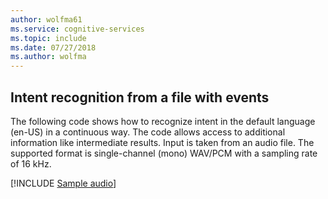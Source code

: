 ```yaml
---
author: wolfma61
ms.service: cognitive-services
ms.topic: include
ms.date: 07/27/2018
ms.author: wolfma
---
```


## Intent recognition from a file with events

The following code shows how to recognize intent in the default language (en-US) in a continuous way. The code allows access to additional information like intermediate results. Input is taken from an audio file. The supported format is single-channel (mono) WAV/PCM with a sampling rate of 16 kHz.

[!INCLUDE [Sample audio](cognitive-services-speech-service-sample-audio.md)]

